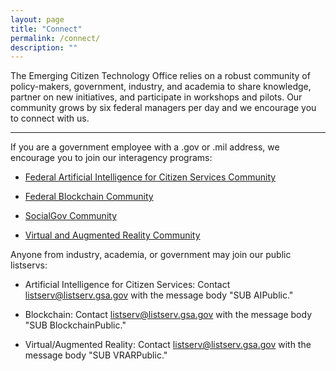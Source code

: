 ```yaml
---
layout: page
title: "Connect"
permalink: /connect/
description: ""
---
```


The Emerging Citizen Technology Office relies on a robust community of policy-makers, government, industry, and academia to share knowledge, partner on new initiatives, and participate in workshops and pilots. Our community grows by six federal managers per day and we encourage you to connect with us.

***

If you are a government employee with a .gov or .mil address, we encourage you to join our interagency programs:

- <a href="mailto:AI-subscribe-request@listserv.gsa.gov?subject=AI%20listserv">Federal Artificial Intelligence for Citizen Services Community</a>

- <a href="mailto:Blockchain-subscribe-request@listserv.gsa.gov?subject=Blockchain%20listserv">Federal Blockchain Community</a>

- <a href="mailto:SM-COP-subscribe-request@listserv.gsa.gov?subject=SocialGov%20listserv">SocialGov Community</a>

- <a href="mailto:VR-subscribe-request@listserv.gsa.gov?subject=VR%20listserv">Virtual and Augmented Reality Community</a>

Anyone from industry, academia, or government may join our public listservs:

- Artificial Intelligence for Citizen Services: Contact <a href="mailto:listserv@listserv.gsa.gov?subject=AI%20listserv">listserv@listserv.gsa.gov</a> with the message body "SUB AIPublic."

- Blockchain: Contact <a href="mailto:listserv@listserv.gsa.gov?subject=AI%20listserv">listserv@listserv.gsa.gov</a> with the message body "SUB BlockchainPublic."

- Virtual/Augmented Reality: Contact <a href="mailto:listserv@listserv.gsa.gov?subject=AI%20listserv">listserv@listserv.gsa.gov</a> with the message body "SUB VRARPublic."





